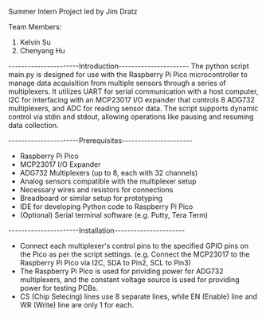 Summer Intern Project led by Jim Dratz

Team Members:
1. Kelvin Su
2. Chenyang Hu

----------------------Introduction----------------------
The python script main.py is designed for use with the Raspberry Pi Pico microcontroller to manage data acquisition from multiple sensors through a series of multiplexers. It utilizes UART for serial communication with a host computer, I2C for interfacing with an MCP23017 I/O expander that controls 8 ADG732 multiplexers, and ADC for reading sensor data. The script supports dynamic control via stdin and stdout, allowing operations like pausing and resuming data collection.

----------------------Prerequisites----------------------
- Raspberry Pi Pico
- MCP23017 I/O Expander
- ADG732 Multiplexers (up to 8, each with 32 channels)
- Analog sensors compatible with the multiplexer setup
- Necessary wires and resistors for connections
- Breadboard or similar setup for prototyping
- IDE for developing Python code to Raspberry Pi Pico
- (Optional) Serial terminal software (e.g. Putty, Tera Term)

----------------------Installation----------------------
- Connect each multiplexer's control pins to the specified GPIO pins on the Pico as per the script settings.    (e.g. Connect the MCP23017 to the Raspberry Pi Pico via I2C, SDA to Pin2, SCL to Pin3)
- The Raspberry Pi Pico is used for prividing power for ADG732 multiplexers, and the constant voltage source is  used for providing power for testing PCBs.
- CS (Chip Selecing) lines use 8 separate lines, while EN (Enable) line and WR (Write) line are only 1 for each.
